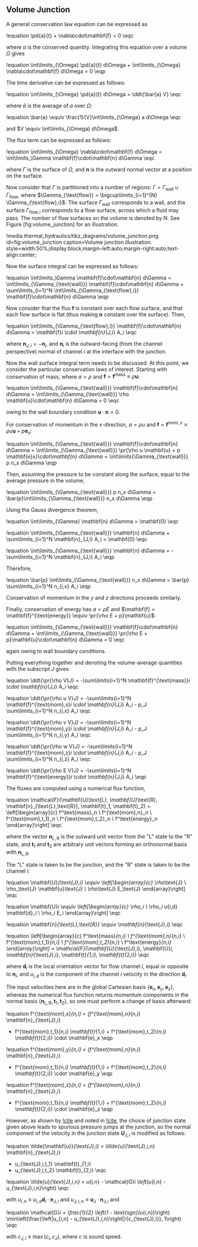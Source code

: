 ## Volume Junction

A general conservation law equation can be expressed as

!equation
\pd{a}{t} + \nabla\cdot\mathbf{f} = 0 \eqc

where $a$ is the conserved quantity. Integrating this equation over a volume
$\Omega$ gives

!equation
\int\limits_{\Omega} \pd{a}{t} d\Omega + \int\limits_{\Omega} \nabla\cdot\mathbf{f} d\Omega = 0 \eqp

The time derivative can be expressed as follows:

!equation
\int\limits_{\Omega} \pd{a}{t} d\Omega = \ddt{\bar{a} V} \eqc

where $\bar{a}$ is the average of $a$ over $\Omega$:

!equation
\bar{a} \equiv \frac{1}{V}\int\limits_{\Omega} a d\Omega \eqc

and $V \equiv \int\limits_{\Omega} d\Omega$.

The flux term can be expressed as follows:

!equation
\int\limits_{\Omega} \nabla\cdot\mathbf{f} d\Omega
  = \int\limits_\Gamma \mathbf{f}\cdot\mathbf{n} d\Gamma \eqc

where $\Gamma$ is the surface of $\Omega$, and $\mathbf{n}$ is the outward
normal vector at a position on the surface.

Now consider that $\Gamma$ is partitioned into a number of regions:
$\Gamma = \Gamma_{\text{wall}} \cup \Gamma_{\text{flow}}$, where
$\Gamma_{\text{flow}} = \bigcup\limits_{i=1}^{N} \Gamma_{\text{flow},i}$.
The surface $\Gamma_{\text{wall}}$ corresponds to a wall, and the surface
$\Gamma_{\text{flow},i}$ corresponds to a flow surface, across which a fluid
may pass. The number of flow surfaces on the volume is denoted by $N$. See
Figure [fig:volume_junction] for an illustration.

!media thermal_hydraulics/tikz_diagrams/volume_junction.png
       id=fig:volume_junction
       caption=Volume junction illustration.
       style=width:50%;display:block;margin-left:auto;margin-right:auto;text-align:center;

Now the surface integral can be expressed as follows:

!equation
\int\limits_\Gamma \mathbf{f}\cdot\mathbf{n} d\Gamma =
    \int\limits_{\Gamma_{\text{wall}}} \mathbf{f}\cdot\mathbf{n} d\Gamma
    + \sum\limits_{i=1}^N \int\limits_{\Gamma_{\text{flow},i}} \mathbf{f}\cdot\mathbf{n} d\Gamma \eqp

Now consider that the flux $\mathbf{f}$ is constant over each flow surface, and that
each flow surface is flat (thus making $\mathbf{n}$ constant over the surface).
Then,

!equation
\int\limits_{\Gamma_{\text{flow},i}} \mathbf{f}\cdot\mathbf{n} d\Gamma
    = \mathbf{f}_i \cdot \mathbf{n}_{J,i} A_i \eqc

where $\mathbf{n}_{J,i} = -\mathbf{n}_i$, and $\mathbf{n}_i$ is the outward-facing
(from the channel perspective) normal of channel $i$ at the interface with the
junction.

Now the wall surface integral term needs to be discussed. At this point, we
consider the particular conservation laws of interest. Starting with
conservation of mass, where $a = \rho$ and
$\mathbf{f} = \mathbf{f}^{\text{mass}} \equiv \rho \mathbf{u}$:

!equation
\int\limits_{\Gamma_{\text{wall}}} \mathbf{f}\cdot\mathbf{n} d\Gamma
    = \int\limits_{\Gamma_{\text{wall}}} \rho \mathbf{u}\cdot\mathbf{n} d\Gamma
    = 0 \eqc

owing to the wall boundary condition $\mathbf{u}\cdot\mathbf{n} = 0$.

For conservation of momentum in the $x$-direction, $a = \rho u$ and
$\mathbf{f} = \mathbf{f}^{\text{mom},x} \equiv \rho u \mathbf{u} + p \mathbf{e}_x$:

!equation
\int\limits_{\Gamma_{\text{wall}}} \mathbf{f}\cdot\mathbf{n} d\Gamma
    = \int\limits_{\Gamma_{\text{wall}}}
      \pr{\rho u \mathbf{u} + p \mathbf{e}_x}\cdot\mathbf{n} d\Gamma
    = \int\limits_{\Gamma_{\text{wall}}} p n_x d\Gamma \eqp

Then, assuming the pressure to be constant along the surface, equal to the
average pressure in the volume,

!equation
\int\limits_{\Gamma_{\text{wall}}} p n_x d\Gamma = \bar{p}\int\limits_{\Gamma_{\text{wall}}} n_x d\Gamma \eqp

Using the Gauss divergence theorem,

!equation
\int\limits_{\Gamma} \mathbf{n} d\Gamma = \mathbf{0} \eqc

!equation
\int\limits_{\Gamma_{\text{wall}}} \mathbf{n} d\Gamma
    + \sum\limits_{i=1}^N \mathbf{n}_{J,i} A_i = \mathbf{0} \eqc

!equation
\int\limits_{\Gamma_{\text{wall}}} \mathbf{n} d\Gamma
    = - \sum\limits_{i=1}^N \mathbf{n}_{J,i} A_i \eqp

Therefore,

!equation
\bar{p} \int\limits_{\Gamma_{\text{wall}}} n_x d\Gamma
    = \bar{p} \sum\limits_{i=1}^N n_{i,x} A_i \eqp

Conservation of momentum in the $y$ and $z$ directions proceeds similarly.

Finally, conservation of energy has $a = \rho E$
and $\mathbf{f} = \mathbf{f}^{\text{energy}} \equiv \pr{\rho E + p}\mathbf{u}$:

!equation
\int\limits_{\Gamma_{\text{wall}}} \mathbf{f}\cdot\mathbf{n} d\Gamma
    = \int\limits_{\Gamma_{\text{wall}}}
      \pr{\rho E + p}\mathbf{u}\cdot\mathbf{n} d\Gamma
    = 0 \eqc

again owing to wall boundary conditions.

Putting everything together and denoting the volume-average quantities with
the subscript $J$ gives

!equation
\ddt{\pr{\rho V}_J} =
    -\sum\limits_{i=1}^N \mathbf{f}^{\text{mass}}_i \cdot \mathbf{n}_{J,i} A_i \eqc

!equation
\ddt{\pr{\rho u V}_J} =
    -\sum\limits_{i=1}^N \mathbf{f}^{\text{mom},x}_i \cdot \mathbf{n}_{J,i} A_i
      - p_J \sum\limits_{i=1}^N n_{i,x} A_i \eqc

!equation
\ddt{\pr{\rho v V}_J} =
    -\sum\limits_{i=1}^N \mathbf{f}^{\text{mom},y}_i \cdot \mathbf{n}_{J,i} A_i
      - p_J \sum\limits_{i=1}^N n_{i,y} A_i \eqc

!equation
\ddt{\pr{\rho w V}_J} =
    -\sum\limits_{i=1}^N \mathbf{f}^{\text{mom},z}_i \cdot \mathbf{n}_{J,i} A_i
      - p_J \sum\limits_{i=1}^N n_{i,z} A_i \eqc

!equation
\ddt{\pr{\rho E V}_J} =
    -\sum\limits_{i=1}^N \mathbf{f}^{\text{energy}}_i \cdot \mathbf{n}_{J,i} A_i \eqp

The fluxes are computed using a numerical flux function,

!equation
\mathcal{F}(\mathbf{U}_\text{L}, \mathbf{U}_\text{R}, \mathbf{n}_{\text{L},\text{R}}, \mathbf{t}_1, \mathbf{t}_2)
  = \left[\begin{array}{c}
  f^\text{mass}_n \\
  f^{\text{mom},n}_n \\
  f^{\text{mom},t_1}_n \\
  f^{\text{mom},t_2}_n \\
  f^\text{energy}_n
  \end{array}\right] \eqc

where the vector $\mathbf{n}_{\text{L},\text{R}}$ is the outward unit vector from
the "L" state to the "R" state, and $\mathbf{t}_1$ and $\mathbf{t}_2$ are arbitrary
unit vectors forming an orthonormal basis with $\mathbf{n}_{\text{L},\text{R}}$.

The "L" state is taken to be the junction, and the "R" state is taken
to be the channel $i$:

!equation
\mathbf{U}_{\text{J},i} \equiv \left[\begin{array}{c}
  \rho_\text{J} \\
  \rho_\text{J} \mathbf{u}_\text{J} \\
  \rho_\text{J} E_\text{J}
\end{array}\right] \eqc

!equation
\mathbf{U}_i \equiv \left[\begin{array}{c}
  \rho_i \\
  \rho_i u_{i,d} \mathbf{d}_i \\
  \rho_i E_i
\end{array}\right] \eqc

!equation
\mathbf{n}_{\text{L},\text{R}} \equiv \mathbf{n}_{\text{J},i} \eqc

!equation
\left[\begin{array}{c}
  f^\text{mass}_{n,i} \\
  f^{\text{mom},n}_{n,i} \\
  f^{\text{mom},t_1}_{n,i} \\
  f^{\text{mom},t_2}_{n,i} \\
  f^\text{energy}_{n,i}
  \end{array}\right]
  = \mathcal{F}(\mathbf{U}_{\text{J},i}, \mathbf{U}_i, \mathbf{n}_{\text{J},i}, \mathbf{t}_{1,i}, \mathbf{t}_{2,i}) \eqc

where $\mathbf{d}_i$ is the local orientation vector for flow channel $i$, equal or opposite to $\mathbf{n}_i$,
and $u_{i,d}$ is the component of the channel $i$ velocity in the direction $\mathbf{d}_i$.

The input velocities here are in the global Cartesian basis $\{\mathbf{e}_x, \mathbf{e}_y, \mathbf{e}_z\}$,
whereas the numerical flux function returns momentum components in the
normal basis $\{\mathbf{n}_{\text{L},\text{R}}, \mathbf{t}_1, \mathbf{t}_2\}$,
so one must perform a change of basis afterward:

!equation
f^{\text{mom},x}_{n,i} = (f^{\text{mom},n}_{n,i} \mathbf{n}_{\text{J},i}
  + f^{\text{mom},t_1}_{n,i} \mathbf{t}_{1,i} + f^{\text{mom},t_2}_{n,i} \mathbf{t}_{2,i})
  \cdot \mathbf{e}_x \eqp

!equation
f^{\text{mom},y}_{n,i} = (f^{\text{mom},n}_{n,i} \mathbf{n}_{\text{J},i}
  + f^{\text{mom},t_1}_{n,i} \mathbf{t}_{1,i} + f^{\text{mom},t_2}_{n,i} \mathbf{t}_{2,i})
  \cdot \mathbf{e}_y \eqp

!equation
f^{\text{mom},z}_{n,i} = (f^{\text{mom},n}_{n,i} \mathbf{n}_{\text{J},i}
  + f^{\text{mom},t_1}_{n,i} \mathbf{t}_{1,i} + f^{\text{mom},t_2}_{n,i} \mathbf{t}_{2,i})
  \cdot \mathbf{e}_z \eqp

However, as shown by [!cite](hong2011) and noted in [!cite](daude2018), the choice of
junction state given above leads to spurious pressure jumps at the junction, so the
normal component of the velocity in the junction state $\mathbf{U}_{\text{J},i}$
is modified as follows:

!equation
\tilde{\mathbf{u}}_{\text{J},i} = \tilde{u}_{\text{J},i,n} \mathbf{n}_{\text{J},i}
+ u_{\text{J},i,t_1} \mathbf{t}_{1,i}
+ u_{\text{J},i,t_2} \mathbf{t}_{2,i} \eqc

!equation
\tilde{u}_{\text{J},i,n} = u_{i,n} - \mathcal{G}_i \left(u_{i,n} - u_{\text{J},i,n}\right) \eqc

with $u_{i,n} \equiv u_{i,d} \mathbf{d}_i \cdot \mathbf{n}_{\text{J},i}$ and
$u_{\text{J},i,n} \equiv \mathbf{u}_\text{J} \cdot \mathbf{n}_{\text{J},i}$ and

!equation
\mathcal{G}_i = \frac{1}{2} \left(1 - \text{sgn}(u_{i,n})\right)
\min\left(\frac{\left|u_{i,n} - u_{\text{J},i,n}\right|}{c_{\text{J},i}}, 1\right) \eqc

with $c_{\text{J},i} \equiv \max(c_i, c_\text{J})$, where $c$ is sound speed.
